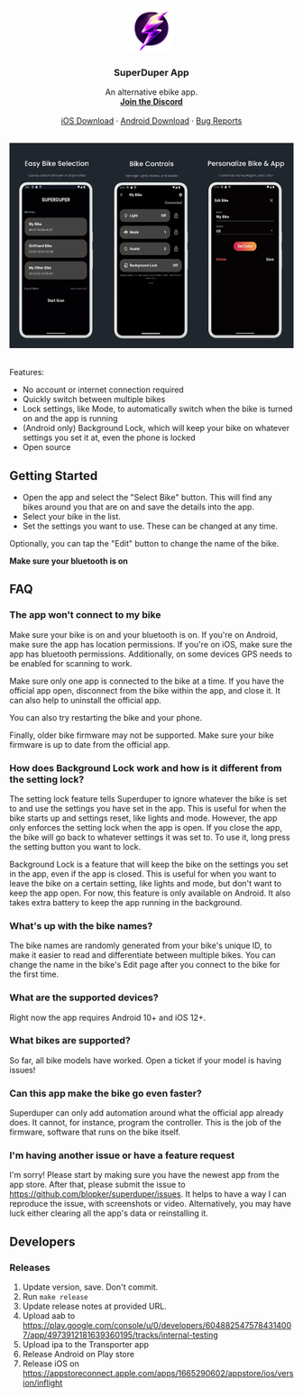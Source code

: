 <!-- PROJECT LOGO -->
<br />
<div align="center">
  <a href="https://github.com/othneildrew/Best-README-Template">
    <img src="assets/superduper-nobg.png" alt="Logo" width="80" height="80">
  </a>

  <h3 align="center">SuperDuper App</h3>

  <p align="center">
    An alternative ebike app.
    <br />
    <a href="https://discord.gg/STvgARZYaw"><strong>Join the Discord</strong></a>
    <br />
    <br />
    <a href="https://testflight.apple.com/join/Tl0UibRY">iOS Download</a>
    ·
    <a href="https://play.google.com/store/apps/details?id=io.kbl.superduper">Android Download</a>
    ·
    <a href="https://github.com/blopker/superduper/issues">Bug Reports</a>
  </p>
</div>
<br/>
<div align="center">
    <img src="assets/superdupergithub.webp" alt="Logo">
</div>
<br/>

Features:

- No account or internet connection required
- Quickly switch between multiple bikes
- Lock settings, like Mode, to automatically switch when the bike is turned on and the app is running
- (Android only) Background Lock, which will keep your bike on whatever settings you set it at, even the phone is locked
- Open source

## Getting Started

- Open the app and select the "Select Bike" button. This will find any bikes around you that are on and save the details into the app.
- Select your bike in the list.
- Set the settings you want to use. These can be changed at any time.

Optionally, you can tap the "Edit" button to change the name of the bike.

**Make sure your bluetooth is on**

## FAQ

### The app won't connect to my bike

Make sure your bike is on and your bluetooth is on. If you're on Android, make sure the app has location permissions. If you're on iOS, make sure the app has bluetooth permissions. Additionally, on some devices GPS needs to be enabled for scanning to work.

Make sure only one app is connected to the bike at a time. If you have the official app open, disconnect from the bike within the app, and close it. It can also help to uninstall the official app.

You can also try restarting the bike and your phone.

Finally, older bike firmware may not be supported. Make sure your bike firmware is up to date from the official app.

### How does Background Lock work and how is it different from the setting lock?

The setting lock feature tells Superduper to ignore whatever the bike is set to and use the settings you have set in the app. This is useful for when the bike starts up and settings reset, like lights and mode. However, the app only enforces the setting lock when the app is open. If you close the app, the bike will go back to whatever settings it was set to. To use it, long press the setting button you want to lock.

Background Lock is a feature that will keep the bike on the settings you set in the app, even if the app is closed. This is useful for when you want to leave the bike on a certain setting, like lights and mode, but don't want to keep the app open. For now, this feature is only available on Android. It also takes extra battery to keep the app running in the background.

### What's up with the bike names?

The bike names are randomly generated from your bike's unique ID, to make it easier to read and differentiate between multiple bikes. You can change the name in the bike's Edit page after you connect to the bike for the first time.

### What are the supported devices?

Right now the app requires Android 10+ and iOS 12+.

### What bikes are supported?

So far, all bike models have worked. Open a ticket if your model is having issues!

### Can this app make the bike go even faster?

Superduper can only add automation around what the official app already does. It cannot, for instance, program the controller. This is the job of the firmware, software that runs on the bike itself.

### I'm having another issue or have a feature request

I'm sorry! Please start by making sure you have the newest app from the app store. After that, please submit the issue to https://github.com/blopker/superduper/issues. It helps to have a way I can reproduce the issue, with screenshots or video. Alternatively, you may have luck either clearing all the app's data or reinstalling it.

## Developers

### Releases

1. Update version, save. Don't commit.
1. Run `make release`
1. Update release notes at provided URL.
1. Upload aab to https://play.google.com/console/u/0/developers/6048825475784314007/app/4973912181639360195/tracks/internal-testing
1. Upload ipa to the Transporter app
1. Release Android on Play store
1. Release iOS on https://appstoreconnect.apple.com/apps/1665290602/appstore/ios/version/inflight
